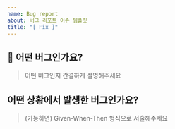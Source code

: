 ```yaml
---
name: Bug report
about: 버그 리포트 이슈 템플릿
title: "[ Fix ]"
---
```


<!-- 제목은 [ Fix ] 내용 으로 작성합니다  -->

## 💚 어떤 버그인가요?

> 어떤 버그인지 간결하게 설명해주세요

## 어떤 상황에서 발생한 버그인가요?

> (가능하면) Given-When-Then 형식으로 서술해주세요
